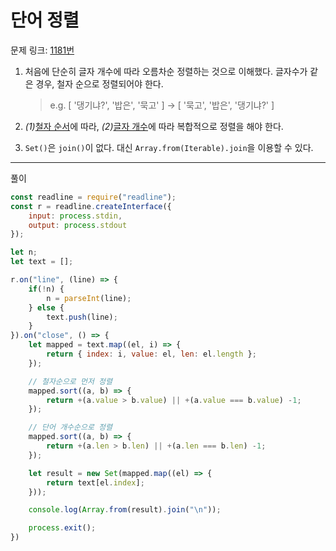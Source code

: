 # 단어 정렬

문제 링크: [1181번](https://www.acmicpc.net/problem/1181)

1. 처음에 단순히 글자 개수에 따라 오름차순 정렬하는 것으로 이해했다. 글자수가 같은 경우, 철자 순으로 정렬되어야 한다.

   > e.g. [ '댕기냐?', '밥은', '묵고' ] -> [ '묵고', '밥은', '댕기냐?' ] 

2. *(1)*<u>철자 순서</u>에 따라, *(2)*<u>글자 개수</u>에 따라 복합적으로 정렬을 해야 한다.

2. `Set()`은 `join()`이 없다. 대신 `Array.from(Iterable).join`을 이용할 수 있다.

---

풀이

```javascript
const readline = require("readline");
const r = readline.createInterface({
    input: process.stdin,
    output: process.stdout
});

let n;
let text = [];

r.on("line", (line) => {
    if(!n) {
        n = parseInt(line);
    } else {
        text.push(line);
    }
}).on("close", () => {
    let mapped = text.map((el, i) => {
        return { index: i, value: el, len: el.length };
    });

    // 철자순으로 먼저 정렬
    mapped.sort((a, b) => {
        return +(a.value > b.value) || +(a.value === b.value) -1;
    });

    // 단어 개수순으로 정렬
    mapped.sort((a, b) => {
        return +(a.len > b.len) || +(a.len === b.len) -1;
    });

    let result = new Set(mapped.map((el) => {
        return text[el.index];
    }));

    console.log(Array.from(result).join("\n"));

    process.exit();
})
```





